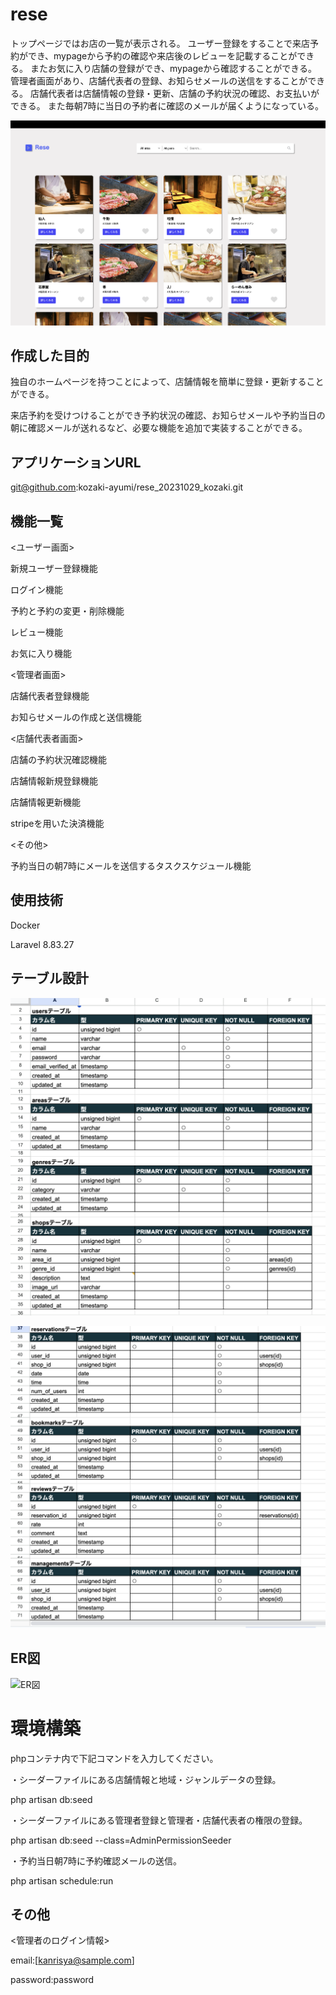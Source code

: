 # rese
トップページではお店の一覧が表示される。
ユーザー登録をすることで来店予約ができ、mypageから予約の確認や来店後のレビューを記載することができる。
またお気に入り店舗の登録ができ、mypageから確認することができる。
管理者画面があり、店舗代表者の登録、お知らせメールの送信をすることができる。
店舗代表者は店舗情報の登録・更新、店舗の予約状況の確認、お支払いができる。
また毎朝7時に当日の予約者に確認のメールが届くようになっている。

![トップ画像](./rese_home.png)


## 作成した目的
独自のホームページを持つことによって、店舗情報を簡単に登録・更新することができる。

来店予約を受けつけることができ予約状況の確認、お知らせメールや予約当日の朝に確認メールが送れるなど、必要な機能を追加で実装することができる。


## アプリケーションURL
git@github.com:kozaki-ayumi/rese_20231029_kozaki.git


## 機能一覧
<ユーザー画面>

新規ユーザー登録機能

ログイン機能

予約と予約の変更・削除機能

レビュー機能

お気に入り機能

<管理者画面>

店舗代表者登録機能

お知らせメールの作成と送信機能

<店舗代表者画面>

店舗の予約状況確認機能

店舗情報新規登録機能

店舗情報更新機能

stripeを用いた決済機能

<その他>

予約当日の朝7時にメールを送信するタスクスケジュール機能


## 使用技術
Docker

Laravel 8.83.27


## テーブル設計
![テーブル設計1](./rese_table1.png)

![テーブル設計2](./rese_table4.png)


## ER図
![ER図](./rese_ER図.png)

# 環境構築
phpコンテナ内で下記コマンドを入力してください。

・シーダーファイルにある店舗情報と地域・ジャンルデータの登録。

php artisan db:seed

・シーダーファイルにある管理者登録と管理者・店舗代表者の権限の登録。

php artisan db:seed --class=AdminPermissionSeeder

・予約当日朝7時に予約確認メールの送信。

php artisan schedule:run

## その他
<管理者のログイン情報>

email:[kanrisya@sample.com]

password:password


